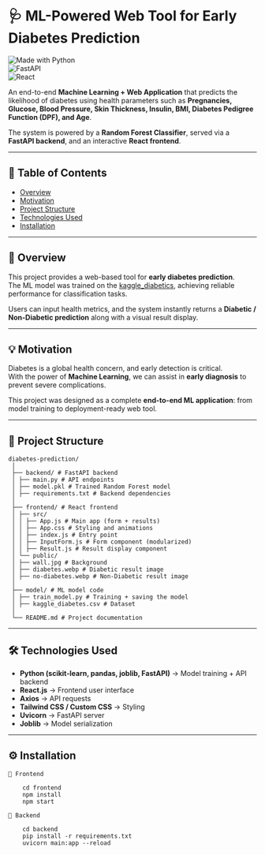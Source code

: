 # 🩺 ML-Powered Web Tool for Early Diabetes Prediction  

![Made with Python](https://img.shields.io/badge/Made%20with-Python-blue?logo=python)  
![FastAPI](https://img.shields.io/badge/Backend-FastAPI-green?logo=fastapi)  
![React](https://img.shields.io/badge/Frontend-React-blue?logo=react)  

An end-to-end **Machine Learning + Web Application** that predicts the likelihood of diabetes using health parameters such as **Pregnancies, Glucose, Blood Pressure, Skin Thickness, Insulin, BMI, Diabetes Pedigree Function (DPF), and Age**.  

The system is powered by a **Random Forest Classifier**, served via a **FastAPI backend**, and an interactive **React frontend**.  

---

## 📌 Table of Contents
- [Overview](#overview)  
- [Motivation](#motivation)  
- [Project Structure](#project-structure)  
- [Technologies Used](#technologies-used)  
- [Installation](#installation)  


---

## 📖 Overview
This project provides a web-based tool for **early diabetes prediction**.  
The ML model was trained on the [kaggle_diabetics](https://www.kaggle.com/datasets/mathchi/diabetes-data-set), achieving reliable performance for classification tasks.  

Users can input health metrics, and the system instantly returns a **Diabetic / Non-Diabetic prediction** along with a visual result display.  

---

## 💡 Motivation
Diabetes is a global health concern, and early detection is critical.  
With the power of **Machine Learning**, we can assist in **early diagnosis** to prevent severe complications.  

This project was designed as a complete **end-to-end ML application**: from model training to deployment-ready web tool.  

---

## 📂 Project Structure
    diabetes-prediction/
     │
     ├── backend/ # FastAPI backend
     │ ├── main.py # API endpoints
     │ ├── model.pkl # Trained Random Forest model
     │ ├── requirements.txt # Backend dependencies
     │
     ├── frontend/ # React frontend
     │ ├── src/
     │ │ ├── App.js # Main app (form + results)
     │ │ ├── App.css # Styling and animations
     │ │ ├── index.js # Entry point
     │ │ ├── InputForm.js # Form component (modularized)
     │ │ ├── Result.js # Result display component
     │ └── public/
     │ ├── wall.jpg # Background
     │ ├── diabetes.webp # Diabetic result image
     │ ├── no-diabetes.webp # Non-Diabetic result image
     │
     ├── model/ # ML model code
     │ ├── train_model.py # Training + saving the model
     │ ├── kaggle_diabetes.csv # Dataset
     │
     └── README.md # Project documentation


---

## 🛠 Technologies Used

- **Python (scikit-learn, pandas, joblib, FastAPI)** → Model training + API backend  
- **React.js** → Frontend user interface  
- **Axios** → API requests  
- **Tailwind CSS / Custom CSS** → Styling  
- **Uvicorn** → FastAPI server  
- **Joblib** → Model serialization  

---
## ⚙️ Installation

    🔹 Frontend
    
        cd frontend
        npm install
        npm start

    🔹 Backend
    
        cd backend
        pip install -r requirements.txt
        uvicorn main:app --reload
    
